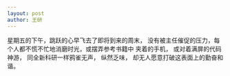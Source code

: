 ```yaml
---
layout: post
author: 王研
---
```

星期五的下午，跳跃的心早飞去了即将到来的周末， 没有被主任催促的压力，每个人都不慌不忙地消磨时光，或摆弄参考书籍中
夹着的手机， 或对着满屏的代码神游， 同全新科研一样鸦雀无声， 纵然乏味， 却无人愿意打破这表面上的勤奋和谐。